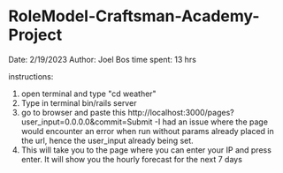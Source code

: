 # RoleModel-Craftsman-Academy-Project

Date:     2/19/2023
Author:   Joel Bos
time spent: 13 hrs

instructions:
1. open terminal and type "cd weather"
2. Type in terminal bin/rails server
3. go to browser and paste this http://localhost:3000/pages?user_input=0.0.0.0&commit=Submit
    -I had an issue where the page would encounter an error when run without params already placed in the url, hence the user_input already being set.
4. This will take you to the page where you can enter your IP and press enter. It will show you the hourly forecast for the next 7 days
